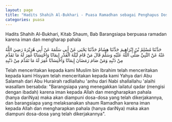 ```yaml
---
layout: page
title: "Hadits Shahih Al-Bukhari - Puasa Ramadhan sebagai Penghapus Dosa"
categories: puasa
---
```


Hadits Shahih Al-Bukhari, Kitab Shaum, Bab Barangsiapa berpuasa ramadan karena iman dan mengharap pahala

<p class="arab">
حَدَّثَنَا مُسْلِمُ بْنُ إِبْرَاهِيمَ حَدَّثَنَا هِشَامٌ حَدَّثَنَا يَحْيَى عَنْ أَبِي سَلَمَةَ عَنْ أَبِي هُرَيْرَةَ رَضِيَ اللَّهُ عَنْهُ عَنْ النَّبِيِّ صَلَّى اللَّهُ عَلَيْهِ وَسَلَّمَ قَالَ مَنْ قَامَ لَيْلَةَ الْقَدْرِ إِيمَانًا وَاحْتِسَابًا غُفِرَ لَهُ مَا تَقَدَّمَ مِنْ ذَنْبِهِ وَمَنْ صَامَ رَمَضَانَ إِيمَانًا وَاحْتِسَابًا غُفِرَ لَهُ مَا تَقَدَّمَ مِنْ ذَنْبِهِ
</p>

Telah menceritakan kepada kami Muslim bin Ibrahim telah menceritakan kepada kami Hisyam telah menceritakan kepada kami Yahya dari Abu Salamah dari Abu Hurairah radliallahu 'anhu dari Nabi shallallahu 'alaihi wasallam bersabda: "Barangsiapa yang menegakkan lailatul qadar (mengisi dengan ibadah) karena iman kepada Allah dan mengharapkan pahala (hanya dariNya) maka akan diampuni dosa-dosa yang telah dikerjakannya, dan barangsiapa yang melaksanakan shaum Ramadhan karena iman kepada Allah dan mengharapkan pahala (hanya dariNya) maka akan diampuni dosa-dosa yang telah dikerjakannya".
